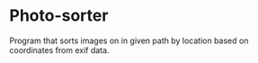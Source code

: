 # Photo-sorter

Program that sorts images on in given path by location based on coordinates from exif data. 
